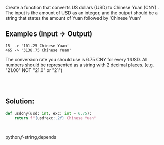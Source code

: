 Create a function that converts US dollars (USD) to Chinese Yuan (CNY) . The input is the amount of USD as an integer, and the output should be a string that states the amount of Yuan followed by 'Chinese Yuan'

## Examples (Input -> Output)

```
15  -> '101.25 Chinese Yuan'
465 -> '3138.75 Chinese Yuan'
```

The conversion rate you should use is 6.75 CNY for every 1 USD. All numbers should be represented as a string with 2 decimal places. (e.g. "21.00" NOT "21.0" or "21")

<br><br>

## Solution:

```py
def usdcny(usd: int, exc: int = 6.75):
    return f"{usd*exc:.2f} Chinese Yuan"
```

<br>

<tag>python,f-string,depends<tag>